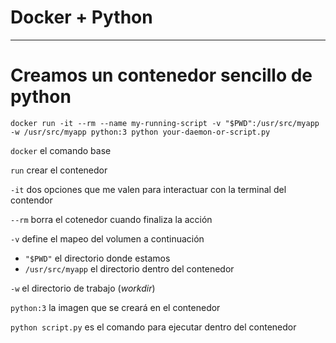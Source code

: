 # Docker + Python

---

# Creamos un contenedor sencillo de python

```docker run -it --rm --name my-running-script -v "$PWD":/usr/src/myapp -w /usr/src/myapp python:3 python your-daemon-or-script.py```

`docker` el comando base 

`run` crear el contenedor

`-it` dos opciones que me valen para interactuar con la terminal del contendor

`--rm` borra el cotenedor cuando finaliza la acción

`-v` define el mapeo del volumen a continuación

- `"$PWD"` el directorio donde estamos
- `/usr/src/myapp` el directorio dentro del contenedor

`-w` el directorio de trabajo (_workdir_)

`python:3` la imagen que se creará en el contenedor

`python script.py` es el comando para ejecutar dentro del contenedor

